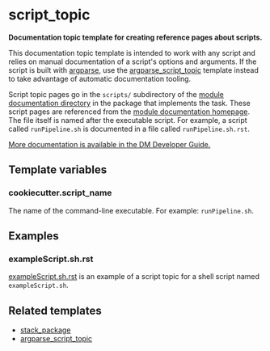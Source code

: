 # script_topic

**Documentation topic template for creating reference pages about scripts.**

This documentation topic template is intended to work with any script and relies on manual documentation of a script's options and arguments.
If the script is built with [argparse](https://docs.python.org/3/library/argparse.html), use the [argparse_script_topic](../argparse_script_topic) template instead to take advantage of automatic documentation tooling.

Script topic pages go in the `scripts/` subdirectory of the [module documentation directory](https://developer.lsst.io/stack/layout-of-doc-directory.html#module-documentation-directories) in the package that implements the task.
These script pages are referenced from the [module documentation homepage](https://developer.lsst.io/stack/module-homepage-topic-type.html).
The file itself is named after the executable script.
For example, a script called `runPipeline.sh` is documented in a file called `runPipeline.sh.rst`.

[More documentation is available in the DM Developer Guide.](https://developer.lsst.io/stack/script-topic-type.html)

## Template variables

### cookiecutter.script_name

The name of the command-line executable.
For example: `runPipeline.sh`.

## Examples

### exampleScript.sh.rst

[exampleScript.sh.rst](exampleScript.sh.rst) is an example of a script topic for a shell script named `exampleScript.sh`.

## Related templates

- [stack_package](../../project_templates/stack_package)
- [argparse_script_topic](../argparse_script_topic)
